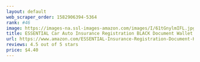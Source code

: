 ```yaml
---
layout: default 
﻿web_scraper_order: 1582906394-5364
rank: #46
image: https://images-na.ssl-images-amazon.com/images/I/61tGnylmIFL.jpg
title: ESSENTIAL Car Auto Insurance Registration BLACK Document Wallet Holders 2 Pack - [BUNDLE,…
url: https://www.amazon.com/ESSENTIAL-Insurance-Registration-Document-Holders/dp/B00YV5FF32/ref=zg_mw_automotive_46?_encoding=UTF8&psc=1&refRID=XNZNW5DZK47AV25RF7A7
reviews: 4.5 out of 5 stars
price: $4.40 
---
```

